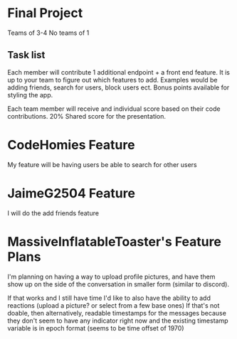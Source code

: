 # Final Project
Teams of 3-4 
No teams of 1

## Task list
Each member will contribute 1 additional endpoint + a front end feature. It is up to your team to figure out which features to add. Examples would be adding friends, search for users, block users ect. Bonus points available for styling the app.

Each team member will receive and individual score based on their code contributions. 20% Shared score for the presentation. 

# CodeHomies Feature

My feature will be having users be able to search for other users

# JaimeG2504 Feature
I will do the add friends feature

# MassiveInflatableToaster's Feature Plans
I'm planning on having a way to upload profile pictures, and have them show up on the side of the conversation in smaller form (similar to discord). 

If that works and I still have time I'd like to also have the ability to add reactions (upload a picture? or select from a few base ones)
If that's not doable, then alternatively, readable timestamps for the messages because they don't seem to have any indicator right now and the existing timestamp variable is in epoch format (seems to be time offset of 1970)